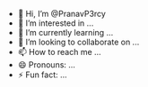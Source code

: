 - 👋 Hi, I’m @PranavP3rcy
- 👀 I’m interested in ...
- 🌱 I’m currently learning ...
- 💞️ I’m looking to collaborate on ...
- 📫 How to reach me ...
- 😄 Pronouns: ...
- ⚡ Fun fact: ...

<!---
PranavP3rcy/PranavP3rcy is a ✨ special ✨ repository because its `README.md` (this file) appears on your GitHub profile.
You can click the Preview link to take a look at your changes.
--->
